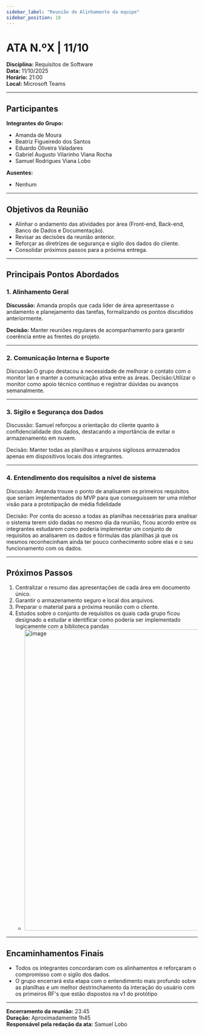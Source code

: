 ```yaml
---
sidebar_label: "Reunião de Alinhamento da equipe"
sidebar_position: 10
---
```


# ATA N.ºX | 11/10

**Disciplina:** Requisitos de Software  
**Data:** 11/10/2025  
**Horário:** 21:00  
**Local:** Microsoft Teams

---

## Participantes

**Integrantes do Grupo:**
- Amanda de Moura  
- Beatriz Figueiredo dos Santos  
- Eduardo Oliveira Valadares  
- Gabriel Augusto Vilarinho Viana Rocha  
- Samuel Rodrigues Viana Lobo  



**Ausentes:**  
- Nenhum

---

## Objetivos da Reunião
- Alinhar o andamento das atividades por área (Front-end, Back-end, Banco de Dados e Documentação).
- Revisar as decisões da reunião anterior.
- Reforçar as diretrizes de segurança e sigilo dos dados do cliente.
- Consolidar próximos passos para a próxima entrega.

---

## Principais Pontos Abordados

### 1. Alinhamento Geral
**Discussão:** Amanda propôs que cada líder de área apresentasse o andamento e planejamento das tarefas, formalizando os pontos discutidos anteriormente.

**Decisão:** Manter reuniões regulares de acompanhamento para garantir coerência entre as frentes do projeto.  

---
### 2. Comunicação Interna e Suporte
Discussão:O grupo destacou a necessidade de melhorar o contato com o monitor Ian e manter a comunicação ativa entre as áreas.
Decisão:Utilizar o monitor como apoio técnico contínuo e registrar dúvidas ou avanços semanalmente.

---

### 3. Sigilo e Segurança dos Dados  

Discussão: Samuel reforçou a orientação do cliente quanto à confidencialidade dos dados, destacando a importância de evitar o armazenamento em nuvem.  

Decisão: Manter todas as planilhas e arquivos sigilosos armazenados apenas em dispositivos locais dos integrantes.  

---  

### 4. Entendimento dos requisitos a nível de sistema  

Discussão: Amanda trouxe o ponto de analisarem os primeiros requisitos que seriam implementados do MVP para que conseguissem ter uma mlehor visão para a prototipação de média fidelidade  

Decisão: Por conta do acesso a todas as planilhas necessárias para analisar o sistema terem sido dadas no mesmo dia da reunião, ficou acordo entre os integrantes estudarem como poderia implementar um conjunto de requisitos ao analisarem os dados e fórmulas das planilhas já que os mesmos reconhecinham ainda ter pouco conhecimento sobre elas e o seu funcionamento com os dados.  

---

## Próximos Passos
1. Centralizar o resumo das apresentações de cada área em documento único.
2. Garantir o armazenamento seguro e local dos arquivos.
3. Preparar o material para a próxima reunião com o cliente.
4. Estudos sobre o conjunto de requisitos os quais cada grupo ficou designado a estudar e identificar como poderia ser implementado logicamente com a biblioteca pandas
   - <img width="1615" height="792" alt="image" src="https://github.com/user-attachments/assets/5ef9c6e4-c060-4b1b-8db4-a61eef5068ed" />
---

## Encaminhamentos Finais
- Todos os integrantes concordaram com os alinhamentos e reforçaram o compromisso com o sigilo dos dados.
- O grupo encerrará esta etapa com o entendimento mais profundo sobre as planilhas e um melhor destrinchamento da interação do usuário com os primeiros RF's que estão dispostos na v1 do protótipo

---

**Encerramento da reunião:** 23:45  
**Duração:** Aproximadamente 1h45  
**Responsável pela redação da ata:** Samuel Lobo
